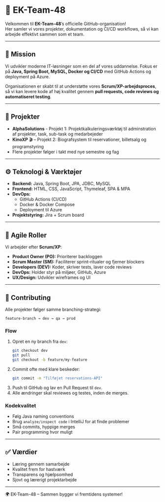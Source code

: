 # 🚀 EK-Team-48  

Velkommen til **EK-Team-48**’s officielle GitHub-organisation!  
Her samler vi vores projekter, dokumentation og CI/CD workflows, så vi kan arbejde effektivt sammen som et team.  

---

## 🎯 Mission  
Vi udvikler moderne IT-løsninger som en del af vores uddannelse. Fokus er på **Java, Spring Boot, MySQL, Docker og CI/CD** med GitHub Actions og deployment på Azure.  

Organisationen er skabt til at understøtte vores **Scrum/XP-arbejdsproces**, så vi kan levere kode af høj kvalitet gennem **pull requests, code reviews og automatiseret testing**.  

---

## 📂 Projekter  
- **AlphaSolutions** - Projekt 1: Projektkalkuleringsværktøj til adminstration af projekter, task, sub-task og medarbejeder
- **KinoXP** 🎬 – Projekt 2: Biografsystem til reservationer, billetsalg og programstyring  
- Flere projekter følger i takt med nye semestre og fag  

---

## ⚙️ Teknologi & Værktøjer  
- **Backend:** Java, Spring Boot, JPA, JDBC, MySQL  
- **Frontend:** HTML, CSS, JavaScript, Thymeleaf, SPA & MPA
- **DevOps:**  
  - GitHub Actions (CI/CD)  
  - Docker & Docker Compose  
  - Deployment til Azure  
- **Projektstyring:** Jira + Scrum board  

---

## 👥 Agile Roller  
Vi arbejder efter **Scrum/XP**:  
- **Product Owner (PO):** Prioriterer backloggen  
- **Scrum Master (SM):** Faciliterer sprint-ritualer og fjerner blockers  
- **Developers (DEV):** Koder, skriver tests, laver code reviews  
- **DevOps:** Holder styr på miljøer, GitHub, Azure  
- **UX/Design:** Udvikler wireframes og UI  

---

## 🤝 Contributing  

Alle projekter følger samme branching-strategi:  

```text
feature-branch → dev → qa → prod
```

### Flow  
1. Opret en ny branch fra `dev`:  
   ```bash
   git checkout dev
   git pull
   git checkout -b feature/my-feature
   ```  
2. Commit ofte med klare beskeder:  
   ```bash
   git commit -m "Tilføjet reservations-API"
   ```  
3. Push til GitHub og lav en Pull Request til `dev`.  
4. Alle ændringer skal reviewes og testes, inden de merges.  

### Kodekvalitet  
- Følg Java naming conventions  
- Brug `analyze/inspect code` i IntelliJ for at finde problemer  
- Små commits, hyppige merges  
- Pair programming hvor muligt  

---

## ✅ Værdier  
- Læring gennem samarbejde  
- Kvalitet frem for hastværk  
- Transparens og hjælpsomhed  
- Sjovt og lærerigt projektarbejde  

---

🌍 EK-Team-48 – Sammen bygger vi fremtidens systemer!  
